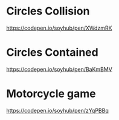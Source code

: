 # Circles Collision 
https://codepen.io/soyhub/pen/XWdzmRK
# Circles Contained
https://codepen.io/soyhub/pen/BaKmBMV
# Motorcycle game
https://codepen.io/soyhub/pen/zYqPBBq
